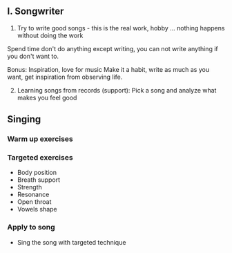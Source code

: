 ## I. Songwriter
1. Try to write good songs - this is the real work, hobby ... nothing happens without doing the work

Spend time don't do anything except writing, you can not write anything if you don't want to.

Bonus: Inspiration, love for music
Make it a habit, write as much as you want, get inspiration from observing life.

2. Learning songs from records (support): Pick a song and analyze what makes you feel good

## Singing
### Warm up exercises

### Targeted exercises
- Body position
- Breath support
- Strength
- Resonance
- Open throat
- Vowels shape

### Apply to song
- Sing the song with targeted technique
